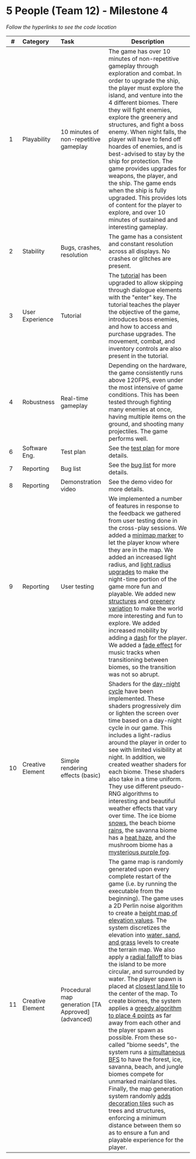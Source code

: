 # 5 People (Team 12) - Milestone 4

_Follow the hyperlinks to see the code location_

| #   | Category         | Task                                               | Description                                                                                                                                                                                                                                                                                                                                                                                                                                                                                                                                                                                                                                                                                                                                                                                                                                                                                                                                                                                                                                                                                                                                                                                                                                                                                                                                                                                                                                                                                                                                                                                                                                                                                                                                                                                                                                                                                                                                                                                                                     |
| --- | :--------------- | :------------------------------------------------- | ------------------------------------------------------------------------------------------------------------------------------------------------------------------------------------------------------------------------------------------------------------------------------------------------------------------------------------------------------------------------------------------------------------------------------------------------------------------------------------------------------------------------------------------------------------------------------------------------------------------------------------------------------------------------------------------------------------------------------------------------------------------------------------------------------------------------------------------------------------------------------------------------------------------------------------------------------------------------------------------------------------------------------------------------------------------------------------------------------------------------------------------------------------------------------------------------------------------------------------------------------------------------------------------------------------------------------------------------------------------------------------------------------------------------------------------------------------------------------------------------------------------------------------------------------------------------------------------------------------------------------------------------------------------------------------------------------------------------------------------------------------------------------------------------------------------------------------------------------------------------------------------------------------------------------------------------------------------------------------------------------------------------------- |
| 1   | Playability      | 10 minutes of non-repetitive gameplay              | The game has over 10 minutes of non-repetitive gameplay through exploration and combat. In order to upgrade the ship, the player must explore the island, and venture into the 4 different biomes. There they will fight enemies, explore the greenery and structures, and fight a boss enemy. When night falls, the player will have to fend off hoardes of enemies, and is best-advised to stay by the ship for protection. The game provides upgrades for weapons, the player, and the ship. The game ends when the ship is fully upgraded. This provides lots of content for the player to explore, and over 10 minutes of sustained and interesting gameplay.                                                                                                                                                                                                                                                                                                                                                                                                                                                                                                                                                                                                                                                                                                                                                                                                                                                                                                                                                                                                                                                                                                                                                                                                                                                                                                                                                              |
| 2   | Stability        | Bugs, crashes, resolution                          | The game has a consistent and constant resolution across all displays. No crashes or glitches are present.                                                                                                                                                                                                                                                                                                                                                                                                                                                                                                                                                                                                                                                                                                                                                                                                                                                                                                                                                                                                                                                                                                                                                                                                                                                                                                                                                                                                                                                                                                                                                                                                                                                                                                                                                                                                                                                                                                                      |
| 3   | User Experience  | Tutorial                                           | The [tutorial](https://github.students.cs.ubc.ca/CPSC427-2024W-T2/team-12/blob/37716f716f74f36ea9f231a541cb6649bc6dae3d/src/world_system.cpp#L172-L212) has been upgraded to allow skipping through dialogue elements with the "enter" key. The tutorial teaches the player the objective of the game, introduces boss enemies, and how to access and purchase upgrades. The movement, combat, and inventory controls are also present in the tutorial.                                                                                                                                                                                                                                                                                                                                                                                                                                                                                                                                                                                                                                                                                                                                                                                                                                                                                                                                                                                                                                                                                                                                                                                                                                                                                                                                                                                                                                                                                                                                                                         |
| 4   | Robustness       | Real-time gameplay                                 | Depending on the hardware, the game consistently runs above 120FPS, even under the most intensive of game conditions. This has been tested through fighting many enemies at once, having multiple items on the ground, and shooting many projectiles. The game performs well.                                                                                                                                                                                                                                                                                                                                                                                                                                                                                                                                                                                                                                                                                                                                                                                                                                                                                                                                                                                                                                                                                                                                                                                                                                                                                                                                                                                                                                                                                                                                                                                                                                                                                                                                                   |
| 6   | Software Eng.    | Test plan                                          | See the [test plan](doc/test-plan.md) for more details.                                                                                                                                                                                                                                                                                                                                                                                                                                                                                                                                                                                                                                                                                                                                                                                                                                                                                                                                                                                                                                                                                                                                                                                                                                                                                                                                                                                                                                                                                                                                                                                                                                                                                                                                                                                                                                                                                                                                                                         |
| 7   | Reporting        | Bug list                                           | See the [bug list](doc/bug-report.csv) for more details.                                                                                                                                                                                                                                                                                                                                                                                                                                                                                                                                                                                                                                                                                                                                                                                                                                                                                                                                                                                                                                                                                                                                                                                                                                                                                                                                                                                                                                                                                                                                                                                                                                                                                                                                                                                                                                                                                                                                                                        |
| 8   | Reporting        | Demonstration video                                | See the demo video for more details.                                                                                                                                                                                                                                                                                                                                                                                                                                                                                                                                                                                                                                                                                                                                                                                                                                                                                                                                                                                                                                                                                                                                                                                                                                                                                                                                                                                                                                                                                                                                                                                                                                                                                                                                                                                                                                                                                                                                                                                            |
| 9   | Reporting        | User testing                                       | We implemented a number of features in response to the feedback we gathered from user testing done in the cross-play sessions. We added a [minimap marker](https://github.students.cs.ubc.ca/CPSC427-2024W-T2/team-12/blob/37716f716f74f36ea9f231a541cb6649bc6dae3d/src/render_system.cpp#L913-L919) to let the player know where they are in the map. We added an increased light radius, and [light radius upgrades](https://github.students.cs.ubc.ca/CPSC427-2024W-T2/team-12/blob/7eedd145f1481f46f117be5e490dbc97e1db646d/src/world_system.cpp#L1372-L1382) to make the night-time portion of the game more fun and playable. We added new [structures](https://github.students.cs.ubc.ca/CPSC427-2024W-T2/team-12/blob/37716f716f74f36ea9f231a541cb6649bc6dae3d/src/world_init.cpp#L625-L679) and [greenery variation](https://github.students.cs.ubc.ca/CPSC427-2024W-T2/team-12/blob/37716f716f74f36ea9f231a541cb6649bc6dae3d/src/world_init.cpp#L530-L606) to make the world more interesting and fun to explore. We added increased mobility by adding a [dash](https://github.students.cs.ubc.ca/CPSC427-2024W-T2/team-12/blob/37716f716f74f36ea9f231a541cb6649bc6dae3d/src/physics_system.cpp#L90-L122) for the player. We added a [fade effect](https://github.students.cs.ubc.ca/CPSC427-2024W-T2/team-12/blob/37716f716f74f36ea9f231a541cb6649bc6dae3d/src/music_system.hpp#L155-L171) for music tracks when transitioning between biomes, so the transition was not so abrupt.                                                                                                                                                                                                                                                                                                                                                                                                                                                                                                                                                                                                                                                                      |
| 10  | Creative Element | Simple rendering effects (basic)                   | Shaders for the [day-night cycle](https://github.students.cs.ubc.ca/CPSC427-2024W-T2/team-12/blob/37716f716f74f36ea9f231a541cb6649bc6dae3d/shaders/vignette.fs.glsl#L36-L54) have been implemented. These shaders progressively dim or lighten the screen over time based on a day-night cycle in our game. This includes a light-radius around the player in order to see with limited visibility at night. In addition, we created weather shaders for each biome. These shaders also take in a time uniform. They use different pseudo-RNG algorithms to interesting and beautiful weather effects that vary over time. The ice biome [snows](shaders/snow.fs.glsl), the beach biome [rains](shaders/rain.fs.glsl), the savanna biome has a [heat haze](shaders/heat.fs.glsl), and the mushroom biome has a [mysterious purple fog](shaders/fog.fs.glsl).                                                                                                                                                                                                                                                                                                                                                                                                                                                                                                                                                                                                                                                                                                                                                                                                                                                                                                                                                                                                                                                                                                                                                                    |
| 11  | Creative Element | Procedural map generation [TA Approved] (advanced) | The game map is randomly generated upon every complete restart of the game (i.e. by running the executable from the beginning). The game uses a 2D Perlin noise algorithm to create a [height map of elevation values](https://github.students.cs.ubc.ca/CPSC427-2024W-T2/team-12/blob/37716f716f74f36ea9f231a541cb6649bc6dae3d/src/map/generate.cpp#L32-L67). The system discretizes the elevation into [water, sand, and grass](https://github.students.cs.ubc.ca/CPSC427-2024W-T2/team-12/blob/37716f716f74f36ea9f231a541cb6649bc6dae3d/src/map/generate.cpp#L21-L30) levels to create the terrain map. We also apply a [radial falloff](https://github.students.cs.ubc.ca/CPSC427-2024W-T2/team-12/blob/37716f716f74f36ea9f231a541cb6649bc6dae3d/src/map/generate.cpp#L50-L55) to bias the island to be more circular, and surrounded by water. The player spawn is placed at [closest land tile](https://github.students.cs.ubc.ca/CPSC427-2024W-T2/team-12/blob/37716f716f74f36ea9f231a541cb6649bc6dae3d/src/map/generate.cpp#L75-L141) to the center of the map. To create biomes, the system applies a [greedy algorithm to place 4 points](https://github.students.cs.ubc.ca/CPSC427-2024W-T2/team-12/blob/37716f716f74f36ea9f231a541cb6649bc6dae3d/src/map/generate.cpp#L197-L239) as far away from each other and the player spawn as possible. From these so-called "biome seeds", the system runs a [simultaneous BFS](https://github.students.cs.ubc.ca/CPSC427-2024W-T2/team-12/blob/37716f716f74f36ea9f231a541cb6649bc6dae3d/src/map/generate.cpp#L241-L296) to have the forest, ice, savanna, beach, and jungle biomes compete for unmarked mainland tiles. Finally, the map generation system randomly [adds decoration tiles](https://github.students.cs.ubc.ca/CPSC427-2024W-T2/team-12/blob/37716f716f74f36ea9f231a541cb6649bc6dae3d/src/map/generate.cpp#L298-L355) such as trees and structures, enforcing a minimum distance between them so as to ensure a fun and playable experience for the player. |
